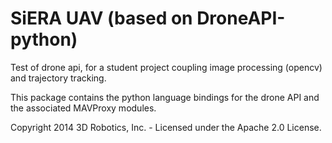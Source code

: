 # SiERA UAV (based on DroneAPI-python)


Test of drone api, for a student project coupling image processing (opencv) and trajectory tracking.

This package contains the python language bindings for the drone API and the associated MAVProxy modules.



Copyright 2014 3D Robotics, Inc. - Licensed under the Apache 2.0 License.
